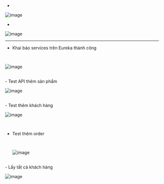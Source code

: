 - <br>
![image](https://github.com/user-attachments/assets/2f53ed0b-505a-4a13-9bf9-a93291da2dd5)
<br>

- <br>
![image](https://github.com/user-attachments/assets/9261dbae-7c9f-42e9-911b-11cd7f8afa4c)
<br>








------------------------------------------------------------------------------------------------------------------------------------------------------------------------------------------------------------------------------------------------------------------------------------------------------------------------------------------------------------------------------------------------------------------------------------------------------------------------------------------------------------------------------------------------------------------------------------------------------------------------------------------------------------
<div></div>

- Khai báo services trên Eureka thành công
<br>

![image](https://github.com/user-attachments/assets/a4416e83-f6c6-4670-8cae-a92d5b54a0aa)

<br>
- Test API thêm sản phẩm

<br>

![image](https://github.com/user-attachments/assets/e009d0fb-fa76-4900-b927-0672d339b84b)

<br>
- Test thêm khách hàng
<br>

![image](https://github.com/user-attachments/assets/6f49fd7d-b4a1-49c0-9967-a2b70da7140b)

<br>

- Test thêm order

  <br>
  
  ![image](https://github.com/user-attachments/assets/c2483af8-b99d-4ddc-a516-faea3e68d447)
  
<br>
  - Lấy tất cả khách hàng
  <br>
  
  ![image](https://github.com/user-attachments/assets/5b87f4cf-65f4-4173-9913-bb360f1ab299)

    







